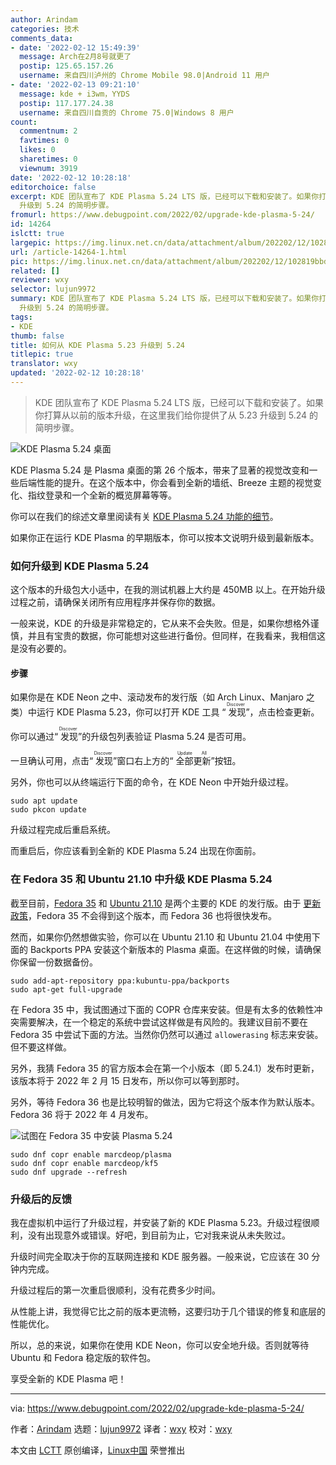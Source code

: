 ```yaml
---
author: Arindam
categories: 技术
comments_data:
- date: '2022-02-12 15:49:39'
  message: Arch在2月8号就更了
  postip: 125.65.157.26
  username: 来自四川泸州的 Chrome Mobile 98.0|Android 11 用户
- date: '2022-02-13 09:21:10'
  message: kde + i3wm，YYDS
  postip: 117.177.24.38
  username: 来自四川自贡的 Chrome 75.0|Windows 8 用户
count:
  commentnum: 2
  favtimes: 0
  likes: 0
  sharetimes: 0
  viewnum: 3919
date: '2022-02-12 10:28:18'
editorchoice: false
excerpt: KDE 团队宣布了 KDE Plasma 5.24 LTS 版，已经可以下载和安装了。如果你打算从以前的版本升级，在这里我们给你提供了从 5.23
  升级到 5.24 的简明步骤。
fromurl: https://www.debugpoint.com/2022/02/upgrade-kde-plasma-5-24/
id: 14264
islctt: true
largepic: https://img.linux.net.cn/data/attachment/album/202202/12/102819bbdsfsb7suurr8ti.jpg
url: /article-14264-1.html
pic: https://img.linux.net.cn/data/attachment/album/202202/12/102819bbdsfsb7suurr8ti.jpg.thumb.jpg
related: []
reviewer: wxy
selector: lujun9972
summary: KDE 团队宣布了 KDE Plasma 5.24 LTS 版，已经可以下载和安装了。如果你打算从以前的版本升级，在这里我们给你提供了从 5.23
  升级到 5.24 的简明步骤。
tags:
- KDE
thumb: false
title: 如何从 KDE Plasma 5.23 升级到 5.24
titlepic: true
translator: wxy
updated: '2022-02-12 10:28:18'
---
```



> 
> KDE 团队宣布了 KDE Plasma 5.24 LTS 版，已经可以下载和安装了。如果你打算从以前的版本升级，在这里我们给你提供了从 5.23 升级到 5.24 的简明步骤。
> 
> 
> 


![KDE Plasma 5.24 桌面](/data/attachment/album/202202/12/102819bbdsfsb7suurr8ti.jpg)


KDE Plasma 5.24 是 Plasma 桌面的第 26 个版本，带来了显著的视觉改变和一些后端性能的提升。在这个版本中，你会看到全新的墙纸、Breeze 主题的视觉变化、指纹登录和一个全新的概览屏幕等等。


你可以在我们的综述文章里阅读有关 [KDE Plasma 5.24 功能的细节](https://www.debugpoint.com/2022/01/kde-plasma-5-24/)。


如果你正在运行 KDE Plasma 的早期版本，你可以按本文说明升级到最新版本。


### 如何升级到 KDE Plasma 5.24


这个版本的升级包大小适中，在我的测试机器上大约是 450MB 以上。在开始升级过程之前，请确保关闭所有应用程序并保存你的数据。


一般来说，KDE 的升级是非常稳定的，它从来不会失败。但是，如果你想格外谨慎，并且有宝贵的数据，你可能想对这些进行备份。但同样，在我看来，我相信这是没有必要的。


#### 步骤


如果你是在 KDE Neon 之中、滚动发布的发行版（如 Arch Linux、Manjaro 之类）中运行 KDE Plasma 5.23，你可以打开 KDE 工具 “<ruby> 发现 <rt>  Discover </rt></ruby>”，点击检查更新。


你可以通过“<ruby> 发现 <rt>  Discover </rt></ruby>”的升级包列表验证 Plasma 5.24 是否可用。


一旦确认可用，点击“<ruby> 发现 <rt>  Discover </rt></ruby>”窗口右上方的“<ruby> 全部更新 <rt>  Update All </rt></ruby>”按钮。


另外，你也可以从终端运行下面的命令，在 KDE Neon 中开始升级过程。



```
sudo apt update
sudo pkcon update

```

升级过程完成后重启系统。


而重启后，你应该看到全新的 KDE Plasma 5.24 出现在你面前。


### 在 Fedora 35 和 Ubuntu 21.10 中升级 KDE Plasma 5.24


截至目前，[Fedora 35](https://www.debugpoint.com/2021/09/fedora-35/) 和 [Ubuntu 21.10](https://www.debugpoint.com/2021/07/ubuntu-21-10/) 是两个主要的 KDE 的发行版。由于 [更新政策](https://docs.fedoraproject.org/en-US/fesco/Updates_Policy/#stable-releases)，Fedora 35 不会得到这个版本，而 Fedora 36 也将很快发布。 


然而，如果你仍然想做实验，你可以在 Ubuntu 21.10 和 Ubuntu 21.04 中使用下面的 Backports PPA 安装这个新版本的 Plasma 桌面。在这样做的时候，请确保你保留一份数据备份。



```
sudo add-apt-repository ppa:kubuntu-ppa/backports
sudo apt-get full-upgrade

```

在 Fedora 35 中，我试图通过下面的 COPR 仓库来安装。但是有太多的依赖性冲突需要解决，在一个稳定的系统中尝试这样做是有风险的。我建议目前不要在 Fedora 35 中尝试下面的方法。当然你仍然可以通过 `allowerasing` 标志来安装。但不要这样做。


另外，我猜 Fedora 35 的官方版本会在第一个小版本（即 5.24.1）发布时更新，该版本将于 2022 年 2 月 15 日发布，所以你可以等到那时。


另外，等待 Fedora 36 也是比较明智的做法，因为它将这个版本作为默认版本。Fedora 36 将于 2022 年 4 月发布。


![试图在 Fedora 35 中安装 Plasma 5.24](/data/attachment/album/202202/12/102819az3v99evhdtvvbvk.jpg)



```
sudo dnf copr enable marcdeop/plasma
sudo dnf copr enable marcdeop/kf5
sudo dnf upgrade --refresh

```

### 升级后的反馈


我在虚拟机中运行了升级过程，并安装了新的 KDE Plasma 5.23。升级过程很顺利，没有出现意外或错误。好吧，到目前为止，它对我来说从未失败过。


升级时间完全取决于你的互联网连接和 KDE 服务器。一般来说，它应该在 30 分钟内完成。


升级过程后的第一次重启很顺利，没有花费多少时间。


从性能上讲，我觉得它比之前的版本更流畅，这要归功于几个错误的修复和底层的性能优化。


所以，总的来说，如果你在使用 KDE Neon，你可以安全地升级。否则就等待 Ubuntu 和 Fedora 稳定版的软件包。


享受全新的 KDE Plasma 吧！




---


via: <https://www.debugpoint.com/2022/02/upgrade-kde-plasma-5-24/>


作者：[Arindam](https://www.debugpoint.com/author/admin1/) 选题：[lujun9972](https://github.com/lujun9972) 译者：[wxy](https://github.com/wxy) 校对：[wxy](https://github.com/wxy)


本文由 [LCTT](https://github.com/LCTT/TranslateProject) 原创编译，[Linux中国](https://linux.cn/) 荣誉推出